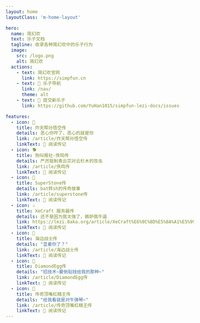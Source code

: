 ```yaml
---
layout: home
layoutClass: 'm-home-layout'

hero:
  name: 简幻欢
  text: 乐子文档
  tagline: 收录各种简幻欢中的乐子行为
  image:
    src: /logo.png
    alt: 简幻欢
  actions:
    - text: 简幻欢官网
      link: https://simpfun.cn
    - text: 🧭 乐子导航
      link: /nav/
      theme: alt
    - text: 📝 提交新乐子
      link: https://github.com/YuHan1015/simpfun-lezi-docs/issues

features:
  - icon: 🙊
    title: 炸天帮孙悟空传
    details: 恶心你咋了，恶心的就是你
    link: /article/炸天帮孙悟空传
    linkText: 📖 阅读传记
  - icon: 🐕
    title: 狗叫报社-佚鸣传
    details: 严厉抵制青云宗对云杉木的攻击
    link: /article/佚鸣传
    linkText: 📖 阅读传记
  - icon: 🗿
    title: SuperStone传
    details: bat转sh的传奇故事
    link: /article/superstone传
    linkText: 📖 阅读传记
  - icon: ⚔️
    title: XeCraft 服务器传
    details: 还不是因为我太强了，嫉妒我牛逼
    link: https://lezi.8aka.org/article/XeCraft%E6%9C%8D%E5%8A%A1%E5%99%A8%E4%BC%A0%EF%BC%88%E5%87%8C%E5%A4%A9%E4%BC%A0%EF%BC%89
    linkText: 📖 阅读传记
  - icon: 🌊
    title: 海边战士传
    details: "显着你了？"
    link: /article/海边战士传
    linkText: 📖 阅读传记
  - icon: 💎
    title: DiamondEgg传
    details: "招技术~要倒贴钱给我的那种~"
    link: /article/DiamondEgg传
    linkText: 📖 阅读传记
  - icon: 👑
    title: 传奇顶嘴杠精王传
    details: "给我看就是对牛弹琴~"
    link: /article/传奇顶嘴杠精王传
    linkText: 📖 阅读传记
---
```


<style>
/* 爱的魔力转圈圈 */
.m-home-layout .image-src:hover {
  transform: translate(-50%, -50%) rotate(666turn);
  transition: transform 59s 1s cubic-bezier(0.3, 0, 0.8, 1);
}

/* 特性卡片美化 */
.m-home-layout .VPFeatures {
  margin-top: 2rem;
}

.m-home-layout .VPFeature {
  border: 1px solid var(--vp-c-border);
  border-radius: 12px;
  padding: 24px;
  background: var(--vp-c-bg-soft);
  transition: all 0.25s;
  height: 100%;
}

.m-home-layout .VPFeature:hover {
  border-color: var(--vp-c-brand-1);
  transform: translateY(-2px);
  box-shadow: 0 8px 25px rgba(0, 0, 0, 0.1);
}

.m-home-layout .VPFeature .icon {
  font-size: 2rem;
  margin-bottom: 1rem;
  display: block;
}

.m-home-layout .VPFeature .title {
  font-size: 1.25rem;
  font-weight: 600;
  margin-bottom: 0.5rem;
  color: var(--vp-c-text-1);
}

.m-home-layout .VPFeature .details {
  color: var(--vp-c-text-2);
  line-height: 1.6;
  margin-bottom: 1rem;
}

.m-home-layout .VPFeature .link {
  color: var(--vp-c-brand-1);
  font-weight: 500;
  text-decoration: none;
  border: 1px solid var(--vp-c-brand-1);
  padding: 0.5rem 1rem;
  border-radius: 6px;
  display: inline-block;
  transition: all 0.25s;
  font-size: 0.9rem;
}

.m-home-layout .VPFeature .link:hover {
  background: var(--vp-c-brand-1);
  color: var(--vp-c-bg);
}

/* 响应式设计 */
@media (max-width: 768px) {
  .m-home-layout .VPFeatures {
    grid-template-columns: 1fr;
    gap: 1rem;
  }
  
  .m-home-layout .VPFeature {
    padding: 20px;
  }
}

.m-home-layout .details small {
  opacity: 0.8;
}

.m-home-layout .bottom-small {
  display: block;
  margin-top: 2em;
  text-align: right;
}
</style>
